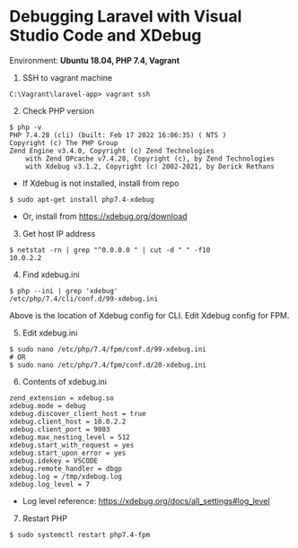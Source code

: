 # Debugging Laravel with Visual Studio Code and XDebug

Environment: **Ubuntu 18.04, PHP 7.4, Vagrant**

1. SSH to vagrant machine
```
C:\Vagrant\laravel-app> vagrant ssh
```

2. Check PHP version
```
$ php -v
PHP 7.4.28 (cli) (built: Feb 17 2022 16:06:35) ( NTS )
Copyright (c) The PHP Group
Zend Engine v3.4.0, Copyright (c) Zend Technologies
    with Zend OPcache v7.4.28, Copyright (c), by Zend Technologies
    with Xdebug v3.1.2, Copyright (c) 2002-2021, by Derick Rethans
```
- If Xdebug is not installed, install from repo
```
$ sudo apt-get install php7.4-xdebug
```
- Or, install from <https://xdebug.org/download>

3. Get host IP address
```
$ netstat -rn | grep "^0.0.0.0 " | cut -d " " -f10
10.0.2.2
```

4. Find xdebug.ini
```
$ php --ini | grep 'xdebug'
/etc/php/7.4/cli/conf.d/99-xdebug.ini
```
Above is the location of Xdebug config for CLI. Edit Xdebug config for FPM.

5. Edit xdebug.ini
```
$ sudo nano /etc/php/7.4/fpm/conf.d/99-xdebug.ini
# OR
$ sudo nano /etc/php/7.4/fpm/conf.d/20-xdebug.ini
```

6. Contents of xdebug.ini
```
zend_extension = xdebug.so
xdebug.mode = debug
xdebug.discover_client_host = true
xdebug.client_host = 10.0.2.2
xdebug.client_port = 9003
xdebug.max_nesting_level = 512
xdebug.start_with_request = yes
xdebug.start_upon_error = yes
xdebug.idekey = VSCODE
xdebug.remote_handler = dbgp
xdebug.log = /tmp/xdebug.log
xdebug.log_level = 7
```
- Log level reference: <https://xdebug.org/docs/all_settings#log_level>

7. Restart PHP
```
$ sudo systemctl restart php7.4-fpm
```
